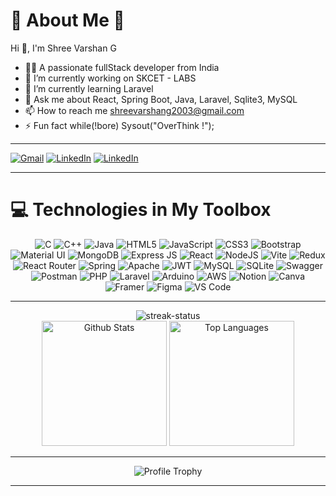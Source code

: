 # 💫 About Me 🤍
Hi 👋, I'm Shree Varshan G

- 👨‍💻 A passionate fullStack developer from India
- 🔭 I’m currently working on SKCET - LABS
- 🌱 I’m currently learning Laravel
- 💬 Ask me about React, Spring Boot, Java, Laravel, Sqlite3, MySQL
- 📫 How to reach me shreevarshang2003@gmail.com
- ⚡ Fun fact while(!bore) Sysout("OverThink !");

___

<a href="mailto:shreevarshang2003@gmail.com" target="_blank"><img alt="Gmail" src="https://img.shields.io/badge/Gmail-D14836?style=for-the-badge&logo=gmail&logoColor=white"></a>
<a href="https://www.linkedin.com/in/shree-varshan-g/" target="_blank"><img alt="LinkedIn" src="https://img.shields.io/badge/LinkedIn-0077B5?style=for-the-badge&logo=linkedin&logoColor=white"></a>
<a href="https://www.instagram.com/f_r_o_z_e_n_f_l_a_m_e_s1013/" target="_blank"><img alt="LinkedIn" src="https://img.shields.io/badge/Instagram-E4405F?style=for-the-badge&logo=instagram&logoColor=white"></a>

___

# 💻 Technologies in My Toolbox

<div align="center">
  <img alt="C" src="https://img.shields.io/badge/c-%2300599C.svg?style=for-the-badge&logo=c&logoColor=white" />
  <img alt="C++" src="https://img.shields.io/badge/c++-%2300599C.svg?style=for-the-badge&logo=c%2B%2B&logoColor=white" />
  <img alt="Java" src="https://img.shields.io/badge/java-%23ED8B00.svg?style=for-the-badge&logo=java&logoColor=white" />
  <img alt="HTML5" src="https://img.shields.io/badge/html5-%23E34F26.svg?style=for-the-badge&logo=html5&logoColor=white" />
  <img alt="JavaScript" src="https://img.shields.io/badge/javascript-%23323330.svg?style=for-the-badge&logo=javascript&logoColor=%23F7DF1E" />
  <img alt="CSS3" src="https://img.shields.io/badge/css3-%231572B6.svg?style=for-the-badge&logo=css3&logoColor=white" />
  <img alt="Bootstrap" src="https://img.shields.io/badge/Bootstrap-563D7C?style=for-the-badge&logo=bootstrap&logoColor=white" />
  <img alt="Material UI" src="https://img.shields.io/badge/Material%20UI-007FFF?style=for-the-badge&logo=mui&logoColor=white" />
  <img alt="MongoDB" src="https://img.shields.io/badge/MongoDB-47A248?style=for-the-badge&logo=mongodb&logoColor=white" />
  <img alt="Express JS" src="https://img.shields.io/badge/Express.js-000000?style=for-the-badge&logo=express&logoColor=white" />
  <img alt="React" src="https://img.shields.io/badge/react-%2320232a.svg?style=for-the-badge&logo=react&logoColor=%2361DAFB" />
  <img alt="NodeJS" src="https://img.shields.io/badge/Node.js-339933?style=for-the-badge&logo=node.js&logoColor=white" />
  <img alt="Vite" src="https://img.shields.io/badge/Vite-B73BFE?style=for-the-badge&logo=vite&logoColor=FFD62E" />
  <img alt="Redux" src="https://img.shields.io/badge/redux-%23593d88.svg?style=for-the-badge&logo=redux&logoColor=white" />
  <img alt="React Router" src="https://img.shields.io/badge/React_Router-CA4245?style=for-the-badge&logo=react-router&logoColor=white" />
  <img alt="Spring" src="https://img.shields.io/badge/spring-%236DB33F.svg?style=for-the-badge&logo=spring&logoColor=white" />
  <img alt="Apache" src="https://img.shields.io/badge/apache-%23D42029.svg?style=for-the-badge&logo=apache&logoColor=white" />
  <img alt="JWT" src="https://img.shields.io/badge/JWT-black?style=for-the-badge&logo=JSON%20web%20tokens" />
  <img alt="MySQL" src="https://img.shields.io/badge/mysql-%2300f.svg?style=for-the-badge&logo=mysql&logoColor=white" />
  <img alt="SQLite" src="https://img.shields.io/badge/sqlite-%2307405e.svg?style=for-the-badge&logo=sqlite&logoColor=white" />
  <img alt="Swagger" src="https://img.shields.io/badge/-Swagger-%23Clojure?style=for-the-badge&logo=swagger&logoColor=white" />
  <img alt="Postman" src="https://img.shields.io/badge/Postman-FF6C37?style=for-the-badge&logo=postman&logoColor=white" />
  <img alt="PHP" src="https://img.shields.io/badge/php-%23777BB4.svg?style=for-the-badge&logo=php&logoColor=white" />
  <img alt="Laravel" src="https://img.shields.io/badge/laravel-%23FF2D20.svg?style=for-the-badge&logo=laravel&logoColor=white" />
  <img alt="Arduino" src="https://img.shields.io/badge/-Arduino-00979D?style=for-the-badge&logo=Arduino&logoColor=white" />
  <img alt="AWS" src="https://img.shields.io/badge/AWS-%23FF9900.svg?style=for-the-badge&logo=amazon-aws&logoColor=white" />
  <img alt="Notion" src="https://img.shields.io/badge/Notion-%23000000.svg?style=for-the-badge&logo=notion&logoColor=white" />
  <img alt="Canva" src="https://img.shields.io/badge/Canva-%2300C4CC.svg?style=for-the-badge&logo=Canva&logoColor=white" />
  <img alt="Framer" src="https://img.shields.io/badge/Framer-black?style=for-the-badge&logo=framer&logoColor=blue" />
  <img alt="Figma" src="https://img.shields.io/badge/figma-%23F24E1E.svg?style=for-the-badge&logo=figma&logoColor=white" />
  <img alt="VS Code" src="https://img.shields.io/badge/Visual%20Studio-5C2D91?style=for-the-badge&logo=visual-studio&logoColor=white" />
</div>

___

<div align="center">
  <img alt="streak-status" src="https://github-readme-streak-stats.herokuapp.com/?user=Shree-Varshan-1013&theme=dark&hide_border=false" />
</div>

<div align="center">
  <img alt="Github Stats" src="https://github-readme-stats.vercel.app/api?username=Shree-Varshan-1013&show_icons=true&include_all_commits=true&count_private=true&theme=radical&hide_border=true&disable_animations=true" height="200" />
  <img alt="Top Languages" src="https://github-readme-stats.vercel.app/api/top-langs/?username=Shree-Varshan-1013&langs_count=10&layout=compact&theme=radical&hide_border=true&disable_animations=true" height="200" />
</div>

___

<div align="center">
  <img alt="Profile Trophy" src="https://github-profile-trophy.vercel.app/?username=Shree-Varshan-1013&column=5&theme=radical&no-frame=true" />
</div>

___
